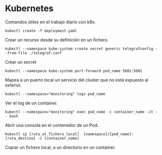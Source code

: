 # Kubernetes

Comandos útiles en el trabajo diario con k8s.

`kubectl create -f deployment.yaml`

Crear un recurso desde su definición en un fichero.

`kubectl --namespace kube-system create secret generic telegrafconfig --from-file ./telegraf.conf`

Crear un secret

`kubectl --namespace kube-system port-forward pod_name 5601:5601`

Mapea a un puerto local un servicio del cluster que no está expuesto al exterior.

`kubectl --namespace="monitoring" logs pod_name`

Ver el log de un container.

`kubectl --namespace="monitoring" exec pod_name -c container_name -it -- bash`

Abrir una consola en el contenedor de un Pod.

`kubectl cp [ruta_al_fichero_local]  [namespace]/[pod_name]:[ruta_destino] -c [container_name]`

Copiar un fichero local, a un directorio en un container.

